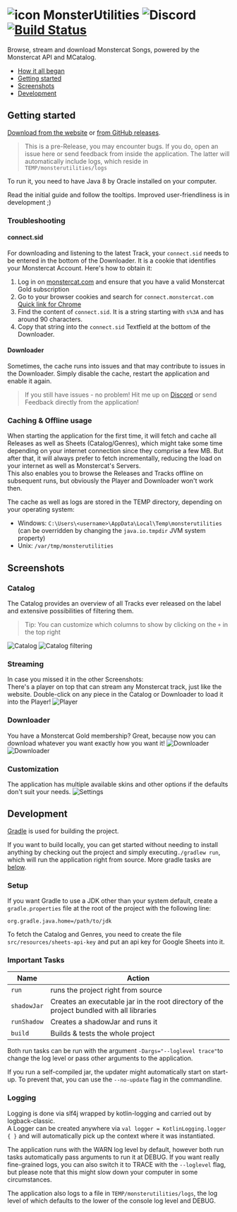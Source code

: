 # ![icon](assets/favicon.png) MonsterUtilities ![Discord](https://img.shields.io/discord/417314230681993226.svg?logo=discord) [![Build Status](https://semaphoreci.com/api/v1/xerus2000/monsterutilities/branches/master/shields_badge.svg)](https://semaphoreci.com/xerus2000/monsterutilities)

Browse, stream and download Monstercat Songs, powered by the Monstercat API and MCatalog.

- [How it all began](assets/Story.md)
- [Getting started](#getting-started)
- [Screenshots](#screenshots)
- [Development](#development)

## Getting started

[Download from the website](http://monsterutilities.bplaced.net/downloads?download) or [from GitHub releases](https://github.com/Xerus2000/monsterutilities/releases).

> This is a pre-Release, you may encounter bugs. If you do, open an issue here or send feedback from inside the application. The latter will automatically include logs, which reside in `TEMP/monsterutilities/logs`

To run it, you need to have Java 8 by Oracle installed on your computer.

Read the initial guide and follow the tooltips. 
Improved user-friendliness is in development ;)

### Troubleshooting

#### connect.sid

For downloading and listening to the latest Track, your `connect.sid` 
needs to be entered in the bottom of the Downloader. It is a cookie that
identifies your Monstercat Account. Here's how to obtain it:

1) Log in on [monstercat.com](https://monstercat.com) and ensure that you have a valid Monstercat Gold subscription
2) Go to your browser cookies and search for `connect.monstercat.com`  
   [Quick link for Chrome](chrome://settings/cookies/detail?site=connect.monstercat.com)
3) Find the content of `connect.sid`. It is a string starting with `s%3A` and has around 90 characters.
4) Copy that string into the `connect.sid` Textfield at the bottom of the Downloader.

#### Downloader

Sometimes, the cache runs into issues and that may contribute to issues in the Downloader.
Simply disable the cache, restart the application and enable it again.

> If you still have issues - no problem! Hit me up on [Discord](https://discord.gg/ZEusvHS) or send Feedback directly from the application!

### Caching & Offline usage

When starting the application for the first time, it will fetch and cache all Releases as well as Sheets (Catalog/Genres), which might take some time depending on your internet connection since they comprise a few MB. But after that, it will always prefer to fetch incrementally, reducing the load on your internet as well as Monstercat's Servers.  
This also enables you to browse the Releases and Tracks offline on subsequent runs, but obviously the Player and Downloader won't work then.

The cache as well as logs are stored in the TEMP directory, depending on your operating system:

- Windows: `C:\Users\<username>\AppData\Local\Temp\monsterutilities` (can be overridden by changing the `java.io.tmpdir` JVM system property)
- Unix: `/var/tmp/monsterutilities`

## Screenshots

### Catalog

The Catalog provides an overview of all Tracks ever released on the label and 
extensive possibilities of filtering them.
> Tip: You can customize which columns to show by clicking on the `+` in the top right

![Catalog](assets/screenshots/catalog.png)
![Catalog filtering](assets/screenshots/filtering.png)

### Streaming

In case you missed it in the other Screenshots:  
There's a player on top that can stream any Monstercat track, just like the website. 
Double-click on any piece in the Catalog or Downloader to load it into the Player!
![Player](assets/screenshots/player.png)

### Downloader

You have a Monstercat Gold membership? Great, because now you can download whatever you want exactly how you want it!
![Downloader](assets/screenshots/downloader.png)
![Downloader](assets/screenshots/downloading.png)

### Customization

The application has multiple available skins and other options if the defaults don't suit your needs.
![Settings](assets/screenshots/settings.png)

## Development 

[Gradle](https://gradle.org/) is used for building the project.

If you want to build locally, you can get started without needing to install anything by checking out the project and simply executing`./gradlew run`, which will run the application right from source. More gradle tasks are [below](#important-tasks). 

### Setup

If you want Gradle to use a JDK other than your system default, create a `gradle.properties` file at the root of the project with the following line: 
```
org.gradle.java.home=/path/to/jdk
```

To fetch the Catalog and Genres, you need to create the file `src/resources/sheets-api-key` and put an api key for Google Sheets into it.

### Important Tasks
 Name        | Action
 ---         | ---
 `run`       | runs the project right from source
 `shadowJar` | Creates an executable jar in the root directory of the project bundled with all libraries
 `runShadow` | Creates a shadowJar and runs it
 `build` | Builds & tests the whole project

Both run tasks can be run with the argument `-Dargs="--loglevel trace"`to change the log level or pass other arguments to the application.

If you run a self-compiled jar, the updater might automatically start on start-up. To prevent that, you can use the `--no-update` flag in the commandline.

### Logging

Logging is done via slf4j wrapped by kotlin-logging and carried out by logback-classic.  
A Logger can be created anywhere via `val logger = KotlinLogging.logger { }` and will automatically pick up the context where it was instantiated.

The application runs with the WARN log level by default, however both run tasks automatically pass arguments to run it at DEBUG. If you want really fine-grained logs, you can also switch it to TRACE with the `--loglevel` flag, but please note that this might slow down your computer in some circumstances.

The application also logs to a file in `TEMP/monsterutilities/logs`, the log level of which defaults to the lower of the console log level and DEBUG.